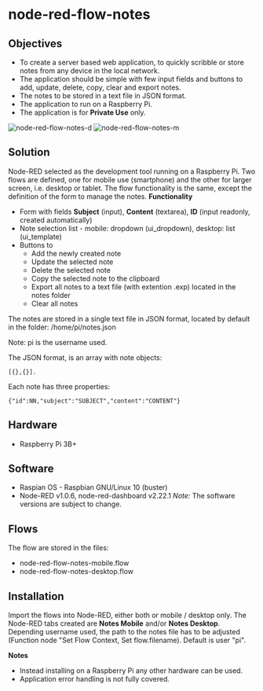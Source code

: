 # node-red-flow-notes

## Objectives
* To create a server based web application, to quickly scribble or store notes from any device in the local network.
* The application should be simple with few input fields and buttons to add, update, delete, copy, clear and export notes.
* The notes to be stored in a text file in JSON format.
* The application to run on a Raspberry Pi.
* The application is for **Private Use** only. 

![node-red-flow-notes-d](https://user-images.githubusercontent.com/47274144/83492516-ad311e00-a4b3-11ea-94c5-094b1fcdde28.png)
![node-red-flow-notes-m](https://user-images.githubusercontent.com/47274144/83492774-0ef18800-a4b4-11ea-957b-cc775d86c915.png)

## Solution
Node-RED selected as the development tool running on a Raspberry Pi.
Two flows are defined, one for mobile use (smartphone) and the other for larger screen, i.e. desktop or tablet.
The flow functionality is the same, except the definition of the form to manage the notes.
**Functionality**
* Form with fields **Subject** (input), **Content** (textarea), **ID** (input readonly, created automatically)
* Note selection list - mobile: dropdown (ui_dropdown), desktop: list (ui_template)
* Buttons to
	* Add the newly created note
	* Update the selected note
	* Delete the selected note
	* Copy the selected note to the clipboard
	* Export all notes to a text file (with extention .exp) located in the notes folder
	* Clear all notes

The notes are stored in a single text file in JSON format, located by default in the folder: /home/pi/notes.json

Note: pi is the username used.

The JSON format, is an array with note objects:
```
[{},{}].
```
Each note has three properties:
```
{"id":NN,"subject":"SUBJECT","content":"CONTENT"}
```

## Hardware
* Raspberry Pi 3B+

## Software
* Raspian OS - Raspbian GNU/Linux 10 (buster)
* Node-RED v1.0.6, node-red-dashboard v2.22.1
_Note:_ The software versions are subject to change.

## Flows
The flow are stored in the files:
* node-red-flow-notes-mobile.flow
* node-red-flow-notes-desktop.flow

## Installation
Import the flows into Node-RED, either both or mobile / desktop only.
The Node-RED tabs created are **Notes Mobile** and/or **Notes Desktop**.
Depending username used, the path to the notes file has to be adjusted (Function node "Set Flow Context, Set flow.filename). Default is user "pi".

**Notes**
* Instead installing on a Raspberry Pi any other hardware can be used.
* Application error handling is not fully covered.

